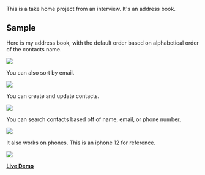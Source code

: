 This is a take home project from an interview. It's an address book.

## **Sample**

Here is my address book, with the default order based on alphabetical order of the contacts name.

<img src='https://i.imgur.com/G442gSv.png' >

You can also sort by email.

<img src='https://i.imgur.com/S9sR3Kk.png' >

You can create and update contacts.

<img src='https://i.imgur.com/0RMe1yW.png' >

You can search contacts based off of name, email, or phone number.

<img src='https://i.imgur.com/jgjE7YI.png' >

It also works on phones. This is an iphone 12 for reference.

<img src='https://i.imgur.com/Keu0QRc.png' >

**[Live Demo](https://address-book-lac.vercel.app/)**
